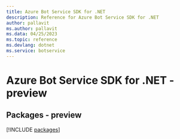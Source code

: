 ```yaml
---
title: Azure Bot Service SDK for .NET
description: Reference for Azure Bot Service SDK for .NET
author: pallavit
ms.author: pallavit
ms.data: 04/25/2023
ms.topic: reference
ms.devlang: dotnet
ms.service: botservice
---
```

# Azure Bot Service SDK for .NET - preview
## Packages - preview
[!INCLUDE [packages](bot-service-index.md)]